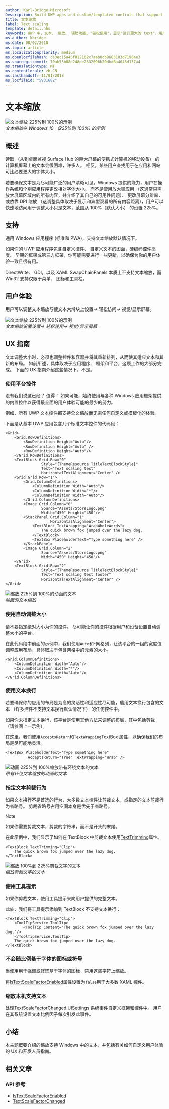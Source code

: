 ```yaml
---
author: Karl-Bridge-Microsoft
Description: Build UWP apps and custom/templated controls that support platform text scaling.
title: 文本缩放
label: Text scaling
template: detail.hbs
keywords: UWP 中，文本、 缩放、 辅助功能、"轻松使用"，显示"进行更大的 text"，用户交互，输入
ms.author: kbridge
ms.date: 08/02/2018
ms.topic: article
ms.localizationpriority: medium
ms.openlocfilehash: ce3ec15a45f812162c7aab0cb9683183d7196ae3
ms.sourcegitcommit: 70ab58b88d248de2332096b20dbd6a4643d137a4
ms.translationtype: MT
ms.contentlocale: zh-CN
ms.lasthandoff: 11/01/2018
ms.locfileid: "5931682"
---
```

# <a name="text-scaling"></a>文本缩放

![文本缩放 225%到 100%的示例](images/coretext/text-scaling-news-hero-small.png)  
*文本缩放在 Windows 10 （225%到 100%) 的示例*

## <a name="overview"></a>概述

读取 （从到桌面监视 Surface Hub 的巨大屏幕的便携式计算机的移动设备） 的计算机屏幕上的文本会很困难，许多人。 相反，某些用户查找用于在应用和网站可比必要更大的字体大小。

若要确保文本是为尽可能广泛的用户清晰可见，Windows 提供的能力，用户在操作系统和个别应用程序更改相对字体大小。 而不是使用放大镜应用 （这通常只需放大屏幕区域内的所有内容，并介绍了其自己的可用性问题）、 更改屏幕分辨率，或依靠 DPI 缩放 （这调整具体取决于显示和典型观看的所有内容距离），用户可以快速地访问用于调整大小只是文本，范围从 100%（默认大小） 的设置 225%。

## <a name="support"></a>支持

通用 Windows 应用程序 (标准和 PWA)，支持文本缩放默认情况下。

如果你的 UWP 应用程序包含自定义控件、 自定义文本的图面，硬编码控件高度、 早期的框架或第三方框架，你可能需要进行一些更新，以确保为你的用户体验一致且很有用。  

DirectWrite、 GDI，以及 XAML SwapChainPanels 本质上不支持文本缩放，而 Win32 支持仅限于菜单、 图标和工具栏。  

<!-- If you want to support text scaling in your application with these frameworks, you’ll need to support the text scaling change event outlined below and provide alternative sizes for your UI and content.   -->

## <a name="user-experience"></a>用户体验

用户可以调整文本缩放与使文本大滑块上设置-> 轻松访问-> 视觉/显示屏幕。

![文本缩放 225%到 100%的示例](images/coretext/text-scaling-settings-100-small.png)  
*文本缩放设置设置-> 轻松使用-> 视觉/显示屏幕*

## <a name="ux-guidance"></a>UX 指南

文本调整大小时，必须也调整控件和容器并将其重新排列，从而使其适应文本和其新的布局。 如前所述，具体取决于应用程序、 框架和平台，这项工作的大部分完成。 下面的 UX 指南介绍这些情况下，不是。

### <a name="use-the-platform-controls"></a>使用平台控件

没有我们说这已经？ 值得： 如果可能，始终使用与各种 Windows 应用框架提供的内置控件以获得最全面的用户体验可能的最少的努力。

例如，所有 UWP 文本控件都支持全文缩放而无需任何自定义或模板化的体验。

下面是从基本 UWP 应用包含几个标准文本控件的代码段：

``` xaml
<Grid>
    <Grid.RowDefinitions>
        <RowDefinition Height="Auto"/>
        <RowDefinition Height="Auto" />
        <RowDefinition Height="Auto"/>
    </Grid.RowDefinitions>
    <TextBlock Grid.Row="0" 
                Style="{ThemeResource TitleTextBlockStyle}"
                Text="Text scaling test" 
                HorizontalTextAlignment="Center" />
    <Grid Grid.Row="1">
        <Grid.ColumnDefinitions>
            <ColumnDefinition Width="Auto"/>
            <ColumnDefinition Width="*"/>
            <ColumnDefinition Width="Auto"/>
        </Grid.ColumnDefinitions>
        <Image Grid.Column="0" 
                Source="Assets/StoreLogo.png" 
                Width="450" Height="450"/>
        <StackPanel Grid.Column="1" 
                    HorizontalAlignment="Center">
            <TextBlock TextWrapping="WrapWholeWords">
                The quick brown fox jumped over the lazy dog.
            </TextBlock>
            <TextBox PlaceholderText="Type something here" />
        </StackPanel>
        <Image Grid.Column="2" 
                Source="Assets/StoreLogo.png" 
                Width="450" Height="450"/>
    </Grid>
    <TextBlock Grid.Row="2" 
                Style="{ThemeResource TitleTextBlockStyle}"
                Text="Text scaling test footer" 
                HorizontalTextAlignment="Center" />
</Grid>
```

![缩放 225%到 100%的动画的文本](images/coretext/text-scaling.gif)  
*动画的文本缩放*

### <a name="use-auto-sizing"></a>使用自动调整大小

请不要指定绝对大小为你的控件。 尽可能让你的控件根据用户和设备设置自动调整大小的平台。  

在此代码段中前面的示例中，我们使用`Auto`和`*`网格列，让该平台的一组的宽度值调整应用布局，具体取决于包含网格中的元素的大小。

``` xaml
<Grid.ColumnDefinitions>
    <ColumnDefinition Width="Auto"/>
    <ColumnDefinition Width="*"/>
    <ColumnDefinition Width="Auto"/>
</Grid.ColumnDefinitions>
```

### <a name="use-text-wrapping"></a>使用文本换行

若要确保你的应用的布局是为高的灵活性和适应性尽可能，启用文本换行包含的文本 （许多控件不支持文本换行默认情况下） 的任何控件中。

如果你未指定文本换行，该平台是使用其他方法来调整的布局，其中包括剪裁 （请参阅上一示例）。

在这里，我们使用`AcceptsReturn`和`TextWrapping`TextBox 属性，以确保我们的布局是尽可能地灵活。

``` xaml
<TextBox PlaceholderText="Type something here" 
          AcceptsReturn="True" TextWrapping="Wrap" />
```

![动画 225%到 100%缩放带有环绕文本的文本](images/coretext/text-scaling-textwrap.gif)  
*带有环绕文本缩放的动画的文本*

### <a name="specify-text-trimming-behavior"></a>指定文本剪裁行为

如果文本换行不是首选的行为，大多数文本控件让剪裁文本，或指定的文本剪裁行为省略号。 剪裁省略号占用空间本身是优先于省略号。

> [!NOTE]
> 如果你需要剪裁文本，剪裁的字符串，而不是开头的末尾。

在此示例中，我们显示了如何在 TextBlock 中剪裁文本使用[TextTrimming](https://docs.microsoft.com/uwp/api/windows.ui.xaml.controls.textblock.texttrimming)属性。

``` xaml
<TextBlock TextTrimming="Clip">
    The quick brown fox jumped over the lazy dog.
</TextBlock>
```

![缩放 100%到 225%剪裁文字的文本](images/coretext/text-scaling-clipping-small.png)  
*缩放剪裁文字的文本*

### <a name="use-a-tooltip"></a>使用工具提示

如果你剪裁文本，使用工具提示来向用户提供的完整文本。

此处，我们将工具提示添加到 TextBlock 不支持文本换行：

``` xaml
<TextBlock TextTrimming="Clip">
    <ToolTipService.ToolTip>
        <ToolTip Content="The quick brown fox jumped over the lazy dog."/>
    </ToolTipService.ToolTip>
    The quick brown fox jumped over the lazy dog.
</TextBlock>
```

### <a name="dont-scale-font-based-icons-or-symbols"></a>不会随比例基于字体的图标或符号

当使用用于强调或修饰基于字体的图标，禁用这些字符上缩放。

将[IsTextScaleFactorEnabled](https://docs.microsoft.com/uwp/api/windows.ui.xaml.controls.control.istextscalefactorenabled)属性设置为`false`用于大多数 XAML 控件。

### <a name="support-text-scaling-natively"></a>缩放本机支持文本

处理[TextScaleFactorChanged](https://docs.microsoft.com/uwp/api/windows.ui.viewmanagement.uisettings.textscalefactorchanged) UISettings 系统事件自定义框架和控件中。 用户在其系统设置文本比例因子每次引发此事件。

## <a name="summary"></a>小结

本主题概要介绍的缩放支持 Windows 中的文本，并包括有关如何自定义用户体验的 UX 和开发人员指南。

## <a name="related-articles"></a>相关文章

### <a name="api-reference"></a>API 参考

- [IsTextScaleFactorEnabled](https://docs.microsoft.com/uwp/api/windows.ui.xaml.controls.control.istextscalefactorenabled)
- [TextScaleFactorChanged](https://docs.microsoft.com/uwp/api/windows.ui.viewmanagement.uisettings.textscalefactorchanged)
